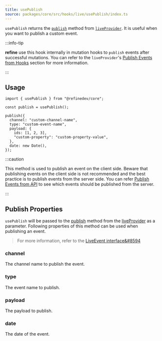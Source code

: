 ```yaml
---
title: usePublish
source: packages/core/src/hooks/live/usePublish/index.ts
---
```


`usePublish` returns the [`publish`][live-provider-publish] method from [`liveProvider`][live-provider]. It is useful when you want to publish a custom event.

:::info-tip

**refine** use this hook internally in mutation hooks to `publish` events after successful mutations. You can refer to the `liveProvider`'s [Publish Events from Hooks](/docs/core/providers/live-provider#publish-events-from-hooks) section for more information.

:::

## Usage

```tsx
import { usePublish } from "@refinedev/core";

const publish = usePublish();

publish({
  channel: "custom-channel-name",
  type: "custom-event-name",
  payload: {
    ids: [1, 2, 3],
    "custom-property": "custom-property-value",
  },
  date: new Date(),
});
```

:::caution

This method is used to publish an event on the client side. Beware that publishing events on the client side is not recommended and the best practice is to publish events from the server side. You can refer [Publish Events from API](/docs/core/providers/live-provider#publish-events-from-api) to see which events should be published from the server.

:::

## Publish Properties

`usePublish` will be passed to the [publish][live-provider-publish] method from the [liveProvider][live-provider] as a parameter. Following properties of this method can be used when publishing an event.

> For more information, refer to the [LiveEvent interface&#8594][live-event]

### channel <PropTag required/>

The channel name to publish the event.

### type <PropTag required/>

The event name to publish.

### payload <PropTag required/>

The payload to publish.

### date <PropTag required/>

The date of the event.

[live-provider]: /docs/core/providers/live-provider
[live-provider-publish]: /docs/core/providers/live-provider#publish
[live-event]: /docs/core/interface-references#liveevent

